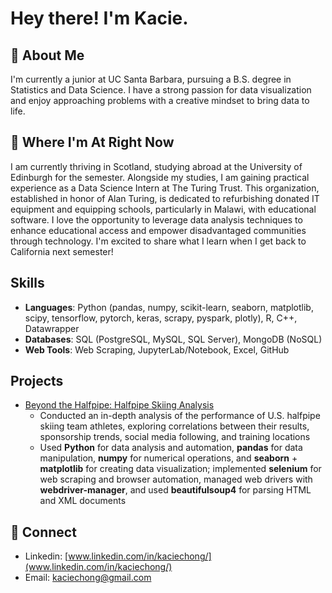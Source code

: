 # Hey there! I'm Kacie. 

## 👋 About Me
I'm currently a junior at UC Santa Barbara, pursuing a B.S. degree in Statistics and Data Science. I have a strong passion for data visualization and enjoy approaching problems with a creative mindset to bring data to life.

## 📍 Where I'm At Right Now
I am currently thriving in Scotland, studying abroad at the University of Edinburgh for the semester. Alongside my studies, I am gaining practical experience as a Data Science Intern at The Turing Trust. This organization, established in honor of Alan Turing, is dedicated to refurbishing donated IT equipment and equipping schools, particularly in Malawi, with educational software. I love the opportunity to leverage data analysis techniques to enhance educational access and empower disadvantaged communities through technology. I'm excited to share what I learn when I get back to California next semester!

## Skills
- **Languages**: Python (pandas, numpy, scikit-learn, seaborn, matplotlib, scipy, tensorflow, pytorch, keras, scrapy, pyspark, plotly), R, C++, Datawrapper
- **Databases**: SQL (PostgreSQL, MySQL, SQL Server), MongoDB (NoSQL)
- **Web Tools**: Web Scraping, JupyterLab/Notebook, Excel, GitHub

## Projects
- [Beyond the Halfpipe: Halfpipe Skiing Analysis](https://github.com/kaciechong/BeyondtheHalfpipe)
  - Conducted an in-depth analysis of the performance of U.S. halfpipe skiing team athletes, exploring correlations between their results, sponsorship trends,         social media following, and training locations
  - Used **Python** for data analysis and automation, **pandas** for data manipulation, **numpy** for numerical operations, and **seaborn** + **matplotlib** for       creating data visualization; implemented **selenium** for web scraping and browser automation, managed web drivers with **webdriver-manager**, and used             **beautifulsoup4** for parsing HTML and XML documents
    
## 📧 Connect
- Linkedin: [www.linkedin.com/in/kaciechong/](www.linkedin.com/in/kaciechong/)
- Email: kaciechong@gmail.com
